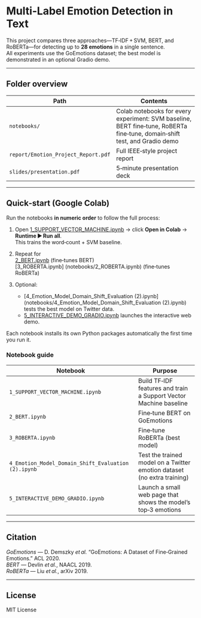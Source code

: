 # Multi‑Label Emotion Detection in Text

This project compares three approaches—TF‑IDF + SVM, BERT, and RoBERTa—for detecting up to **28 emotions** in a single sentence.  
All experiments use the GoEmotions dataset; the best model is demonstrated in an optional Gradio demo.

---

## Folder overview

| Path | Contents |
|------|----------|
| `notebooks/` | Colab notebooks for every experiment: SVM baseline, BERT fine‑tune, RoBERTa fine‑tune, domain‑shift test, and Gradio demo |
| `report/Emotion_Project_Report.pdf` | Full IEEE‑style project report |
| `slides/presentation.pdf` | 5‑minute presentation deck |

---

## Quick‑start (Google Colab)

Run the notebooks **in numeric order** to follow the full process:

1. Open [1_SUPPORT_VECTOR_MACHINE.ipynb](notebooks/1_SUPPORT_VECTOR_MACHINE.ipynb) → click **Open in Colab** → **Runtime ▶ Run all**.  
   This trains the word‑count + SVM baseline.

2. Repeat for  
   [2_BERT.ipynb](notebooks/2_BERT.ipynb) (fine‑tunes BERT)  
   [3_ROBERTA.ipynb] (notebooks/2_ROBERTA.ipynb) (fine‑tunes RoBERTa)  

3. Optional:  
   * [4_Emotion_Model_Domain_Shift_Evaluation (2).ipynb](notebooks/4_Emotion_Model_Domain_Shift_Evaluation (2).ipynb) tests the best model on Twitter data.  
   * [5_INTERACTIVE_DEMO_GRADIO.ipynb](notebooks/5_INTERACTIVE_DEMO_GRADIO.ipynb) launches the interactive web demo.

Each notebook installs its own Python packages automatically the first time you run it.


### Notebook guide

| Notebook | Purpose |
|----------|---------|
| `1_SUPPORT_VECTOR_MACHINE.ipynb` | Build TF‑IDF features and train a Support Vector Machine baseline |
| `2_BERT.ipynb` | Fine‑tune BERT on GoEmotions |
| `3_ROBERTA.ipynb` | Fine‑tune RoBERTa (best model) |
| `4_Emotion_Model_Domain_Shift_Evaluation (2).ipynb` | Test the trained model on a Twitter emotion dataset (no extra training) |
| `5_INTERACTIVE_DEMO_GRADIO.ipynb` | Launch a small web page that shows the model’s top‑3 emotions |

---

## Citation

*GoEmotions* — D. Demszky *et al.* “GoEmotions: A Dataset of Fine‑Grained Emotions.” ACL 2020.  
*BERT* — Devlin *et al.*, NAACL 2019.  
*RoBERTa* — Liu *et al.*, arXiv 2019.

---

## License

MIT License
